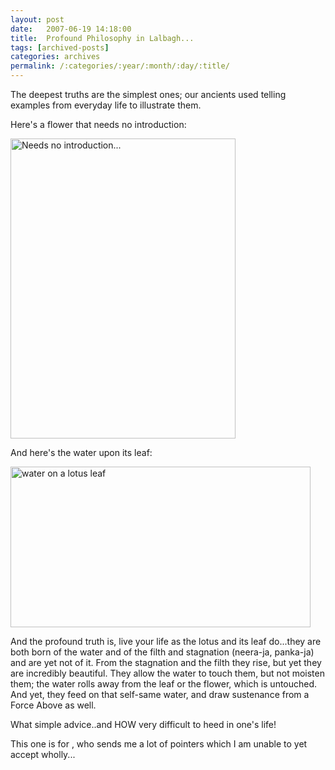 ```yaml
---
layout: post
date:	2007-06-19 14:18:00
title:  Profound Philosophy in Lalbagh...
tags: [archived-posts]
categories: archives
permalink: /:categories/:year/:month/:day/:title/
---
```

The deepest truths are the simplest ones; our ancients used telling examples from everyday life to illustrate them.


Here's a flower that needs no introduction:



<a href="http://www.flickr.com/photos/8533057@N07/567768560/" title="Photo Sharing"><img src="http://farm2.static.flickr.com/1144/567768560_c15e080971_o.jpg" width="360" height="480" alt="Needs no introduction..." /></a>


And here's the water upon its leaf:



<a href="http://www.flickr.com/photos/8533057@N07/568158937/" title="Photo Sharing"><img src="http://farm2.static.flickr.com/1218/568158937_eaa49b2800_o.jpg" width="480" height="257" alt="water on a lotus leaf" /></a>


And the profound truth is, live your life as the lotus and its leaf do...they are both born of the water and of the filth and stagnation (neera-ja, panka-ja) and are yet not of it. From the stagnation and the filth they rise, but  yet they are incredibly beautiful. They allow the water to touch them, but not moisten them; the water rolls away from the leaf or the flower, which is untouched. And yet, they feed on that self-same water, and draw sustenance from a Force Above as well.

What simple advice..and HOW very difficult to heed in one's life!

This one is for <LJ user="nearfar">, who sends me a lot of pointers which I am unable to yet accept wholly...
